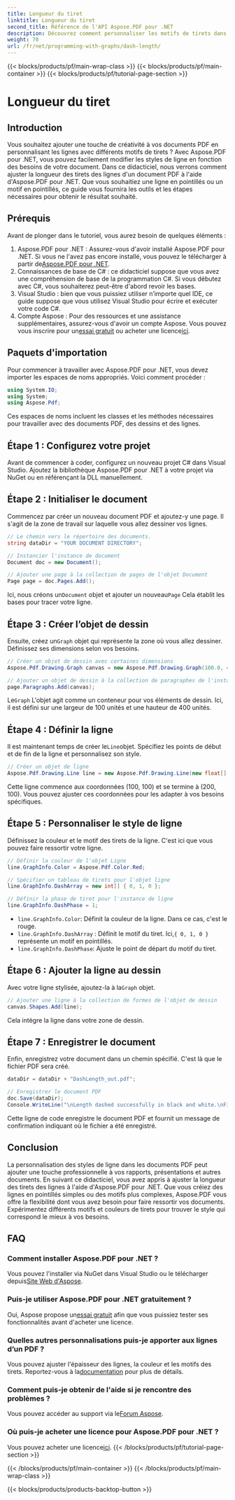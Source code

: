```yaml
---
title: Longueur du tiret
linktitle: Longueur du tiret
second_title: Référence de l'API Aspose.PDF pour .NET
description: Découvrez comment personnaliser les motifs de tirets dans les fichiers PDF à l'aide d'Aspose.PDF pour .NET grâce à notre guide étape par étape. Idéal pour ajouter du style à vos documents.
weight: 70
url: /fr/net/programming-with-graphs/dash-length/
---
```


{{< blocks/products/pf/main-wrap-class >}}
{{< blocks/products/pf/main-container >}}
{{< blocks/products/pf/tutorial-page-section >}}

# Longueur du tiret

## Introduction

Vous souhaitez ajouter une touche de créativité à vos documents PDF en personnalisant les lignes avec différents motifs de tirets ? Avec Aspose.PDF pour .NET, vous pouvez facilement modifier les styles de ligne en fonction des besoins de votre document. Dans ce didacticiel, nous verrons comment ajuster la longueur des tirets des lignes d'un document PDF à l'aide d'Aspose.PDF pour .NET. Que vous souhaitiez une ligne en pointillés ou un motif en pointillés, ce guide vous fournira les outils et les étapes nécessaires pour obtenir le résultat souhaité.

## Prérequis

Avant de plonger dans le tutoriel, vous aurez besoin de quelques éléments :

1. Aspose.PDF pour .NET : Assurez-vous d'avoir installé Aspose.PDF pour .NET. Si vous ne l'avez pas encore installé, vous pouvez le télécharger à partir de[Aspose.PDF pour .NET](https://releases.aspose.com/pdf/net/).
2. Connaissances de base de C# : ce didacticiel suppose que vous avez une compréhension de base de la programmation C#. Si vous débutez avec C#, vous souhaiterez peut-être d'abord revoir les bases.
3. Visual Studio : bien que vous puissiez utiliser n’importe quel IDE, ce guide suppose que vous utilisez Visual Studio pour écrire et exécuter votre code C#.
4.  Compte Aspose : Pour des ressources et une assistance supplémentaires, assurez-vous d'avoir un compte Aspose. Vous pouvez vous inscrire pour un[essai gratuit](https://releases.aspose.com/) ou acheter une licence[ici](https://purchase.aspose.com/buy).

## Paquets d'importation

Pour commencer à travailler avec Aspose.PDF pour .NET, vous devez importer les espaces de noms appropriés. Voici comment procéder :

```csharp
using System.IO;
using System;
using Aspose.Pdf;
```

Ces espaces de noms incluent les classes et les méthodes nécessaires pour travailler avec des documents PDF, des dessins et des lignes.

## Étape 1 : Configurez votre projet

Avant de commencer à coder, configurez un nouveau projet C# dans Visual Studio. Ajoutez la bibliothèque Aspose.PDF pour .NET à votre projet via NuGet ou en référençant la DLL manuellement. 

## Étape 2 : Initialiser le document

Commencez par créer un nouveau document PDF et ajoutez-y une page. Il s'agit de la zone de travail sur laquelle vous allez dessiner vos lignes.

```csharp
// Le chemin vers le répertoire des documents.
string dataDir = "YOUR DOCUMENT DIRECTORY";

// Instancier l'instance de document
Document doc = new Document();

// Ajouter une page à la collection de pages de l'objet Document
Page page = doc.Pages.Add();
```

 Ici, nous créons un`Document` objet et ajouter un nouveau`Page` Cela établit les bases pour tracer votre ligne.

## Étape 3 : Créer l’objet de dessin

 Ensuite, créez un`Graph` objet qui représente la zone où vous allez dessiner. Définissez ses dimensions selon vos besoins.

```csharp
// Créer un objet de dessin avec certaines dimensions
Aspose.Pdf.Drawing.Graph canvas = new Aspose.Pdf.Drawing.Graph(100.0, 400.0);

// Ajouter un objet de dessin à la collection de paragraphes de l'instance de page
page.Paragraphs.Add(canvas);
```

 Le`Graph` L'objet agit comme un conteneur pour vos éléments de dessin. Ici, il est défini sur une largeur de 100 unités et une hauteur de 400 unités.

## Étape 4 : Définir la ligne

 Il est maintenant temps de créer le`Line`objet. Spécifiez les points de début et de fin de la ligne et personnalisez son style.

```csharp
// Créer un objet de ligne
Aspose.Pdf.Drawing.Line line = new Aspose.Pdf.Drawing.Line(new float[] { 100, 100, 200, 100 });
```

Cette ligne commence aux coordonnées (100, 100) et se termine à (200, 100). Vous pouvez ajuster ces coordonnées pour les adapter à vos besoins spécifiques.

## Étape 5 : Personnaliser le style de ligne

Définissez la couleur et le motif des tirets de la ligne. C'est ici que vous pouvez faire ressortir votre ligne.

```csharp
// Définir la couleur de l'objet Ligne
line.GraphInfo.Color = Aspose.Pdf.Color.Red;

// Spécifier un tableau de tirets pour l'objet ligne
line.GraphInfo.DashArray = new int[] { 0, 1, 0 };

// Définir la phase de tiret pour l'instance de ligne
line.GraphInfo.DashPhase = 1;
```

- `line.GraphInfo.Color`: Définit la couleur de la ligne. Dans ce cas, c'est le rouge.
- `line.GraphInfo.DashArray` : Définit le motif du tiret. Ici,`{ 0, 1, 0 }` représente un motif en pointillés.
- `line.GraphInfo.DashPhase`: Ajuste le point de départ du motif du tiret.

## Étape 6 : Ajouter la ligne au dessin

 Avec votre ligne stylisée, ajoutez-la à la`Graph` objet.

```csharp
// Ajouter une ligne à la collection de formes de l'objet de dessin
canvas.Shapes.Add(line);
```

Cela intègre la ligne dans votre zone de dessin.

## Étape 7 : Enregistrer le document

Enfin, enregistrez votre document dans un chemin spécifié. C'est là que le fichier PDF sera créé.

```csharp
dataDir = dataDir + "DashLength_out.pdf";

// Enregistrer le document PDF
doc.Save(dataDir);
Console.WriteLine("\nLength dashed successfully in black and white.\nFile saved at " + dataDir);
```

Cette ligne de code enregistre le document PDF et fournit un message de confirmation indiquant où le fichier a été enregistré.

## Conclusion

La personnalisation des styles de ligne dans les documents PDF peut ajouter une touche professionnelle à vos rapports, présentations et autres documents. En suivant ce didacticiel, vous avez appris à ajuster la longueur des tirets des lignes à l'aide d'Aspose.PDF pour .NET. Que vous créiez des lignes en pointillés simples ou des motifs plus complexes, Aspose.PDF vous offre la flexibilité dont vous avez besoin pour faire ressortir vos documents. Expérimentez différents motifs et couleurs de tirets pour trouver le style qui correspond le mieux à vos besoins.

## FAQ

### Comment installer Aspose.PDF pour .NET ?
 Vous pouvez l'installer via NuGet dans Visual Studio ou le télécharger depuis[Site Web d'Aspose](https://releases.aspose.com/pdf/net/).

### Puis-je utiliser Aspose.PDF pour .NET gratuitement ?
 Oui, Aspose propose un[essai gratuit](https://releases.aspose.com/) afin que vous puissiez tester ses fonctionnalités avant d'acheter une licence.

### Quelles autres personnalisations puis-je apporter aux lignes d’un PDF ?
 Vous pouvez ajuster l'épaisseur des lignes, la couleur et les motifs des tirets. Reportez-vous à la[documentation](https://reference.aspose.com/pdf/net/) pour plus de détails.

### Comment puis-je obtenir de l'aide si je rencontre des problèmes ?
 Vous pouvez accéder au support via le[Forum Aspose](https://forum.aspose.com/c/pdf/10).

### Où puis-je acheter une licence pour Aspose.PDF pour .NET ?
Vous pouvez acheter une licence[ici](https://purchase.aspose.com/buy).
{{< /blocks/products/pf/tutorial-page-section >}}

{{< /blocks/products/pf/main-container >}}
{{< /blocks/products/pf/main-wrap-class >}}

{{< blocks/products/products-backtop-button >}}
